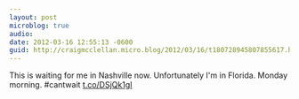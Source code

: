 ```yaml
---
layout: post
microblog: true
audio: 
date: 2012-03-16 12:55:13 -0600
guid: http://craigmcclellan.micro.blog/2012/03/16/t180728945807855617.html
---
```

This is waiting for me in Nashville now. Unfortunately I'm in Florida. Monday morning. #cantwait [t.co/DSjQk1gI](http://t.co/DSjQk1gI)
